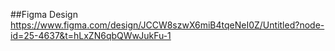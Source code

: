 ##Figma Design
https://www.figma.com/design/JCCW8szwX6miB4tqeNeI0Z/Untitled?node-id=25-4637&t=hLxZN6qbQWwJukFu-1
